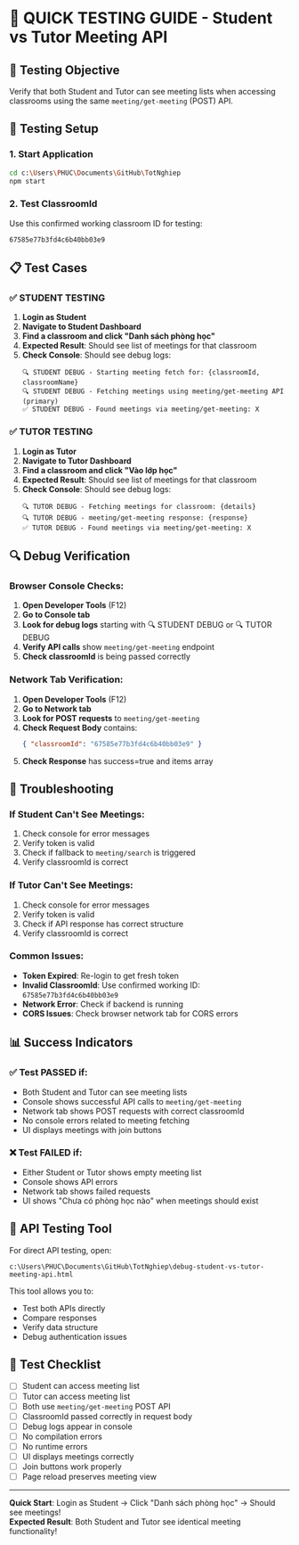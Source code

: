 # 🧪 QUICK TESTING GUIDE - Student vs Tutor Meeting API

## 🎯 Testing Objective

Verify that both Student and Tutor can see meeting lists when accessing classrooms using the same `meeting/get-meeting` (POST) API.

## 🔧 Testing Setup

### 1. Start Application

```bash
cd c:\Users\PHUC\Documents\GitHub\TotNghiep
npm start
```

### 2. Test ClassroomId

Use this confirmed working classroom ID for testing:

```
67585e77b3fd4c6b40bb03e9
```

## 📋 Test Cases

### ✅ STUDENT TESTING

1. **Login as Student**
2. **Navigate to Student Dashboard**
3. **Find a classroom and click "Danh sách phòng học"**
4. **Expected Result**: Should see list of meetings for that classroom
5. **Check Console**: Should see debug logs:
   ```
   🔍 STUDENT DEBUG - Starting meeting fetch for: {classroomId, classroomName}
   🔍 STUDENT DEBUG - Fetching meetings using meeting/get-meeting API (primary)
   ✅ STUDENT DEBUG - Found meetings via meeting/get-meeting: X
   ```

### ✅ TUTOR TESTING

1. **Login as Tutor**
2. **Navigate to Tutor Dashboard**
3. **Find a classroom and click "Vào lớp học"**
4. **Expected Result**: Should see list of meetings for that classroom
5. **Check Console**: Should see debug logs:
   ```
   🔍 TUTOR DEBUG - Fetching meetings for classroom: {details}
   🔍 TUTOR DEBUG - meeting/get-meeting response: {response}
   ✅ TUTOR DEBUG - Found meetings via meeting/get-meeting: X
   ```

## 🔍 Debug Verification

### Browser Console Checks:

1. **Open Developer Tools** (F12)
2. **Go to Console tab**
3. **Look for debug logs** starting with 🔍 STUDENT DEBUG or 🔍 TUTOR DEBUG
4. **Verify API calls** show `meeting/get-meeting` endpoint
5. **Check classroomId** is being passed correctly

### Network Tab Verification:

1. **Open Developer Tools** (F12)
2. **Go to Network tab**
3. **Look for POST requests** to `meeting/get-meeting`
4. **Check Request Body** contains:
   ```json
   { "classroomId": "67585e77b3fd4c6b40bb03e9" }
   ```
5. **Check Response** has success=true and items array

## 🐛 Troubleshooting

### If Student Can't See Meetings:

1. Check console for error messages
2. Verify token is valid
3. Check if fallback to `meeting/search` is triggered
4. Verify classroomId is correct

### If Tutor Can't See Meetings:

1. Check console for error messages
2. Verify token is valid
3. Check if API response has correct structure
4. Verify classroomId is correct

### Common Issues:

- **Token Expired**: Re-login to get fresh token
- **Invalid ClassroomId**: Use confirmed working ID: `67585e77b3fd4c6b40bb03e9`
- **Network Error**: Check if backend is running
- **CORS Issues**: Check browser network tab for CORS errors

## 📊 Success Indicators

### ✅ Test PASSED if:

- Both Student and Tutor can see meeting lists
- Console shows successful API calls to `meeting/get-meeting`
- Network tab shows POST requests with correct classroomId
- No console errors related to meeting fetching
- UI displays meetings with join buttons

### ❌ Test FAILED if:

- Either Student or Tutor shows empty meeting list
- Console shows API errors
- Network tab shows failed requests
- UI shows "Chưa có phòng học nào" when meetings should exist

## 🎯 API Testing Tool

For direct API testing, open:

```
c:\Users\PHUC\Documents\GitHub\TotNghiep\debug-student-vs-tutor-meeting-api.html
```

This tool allows you to:

- Test both APIs directly
- Compare responses
- Verify data structure
- Debug authentication issues

## 📝 Test Checklist

- [ ] Student can access meeting list
- [ ] Tutor can access meeting list
- [ ] Both use `meeting/get-meeting` POST API
- [ ] ClassroomId passed correctly in request body
- [ ] Debug logs appear in console
- [ ] No compilation errors
- [ ] No runtime errors
- [ ] UI displays meetings correctly
- [ ] Join buttons work properly
- [ ] Page reload preserves meeting view

---

**Quick Start**: Login as Student → Click "Danh sách phòng học" → Should see meetings!  
**Expected Result**: Both Student and Tutor see identical meeting functionality!
